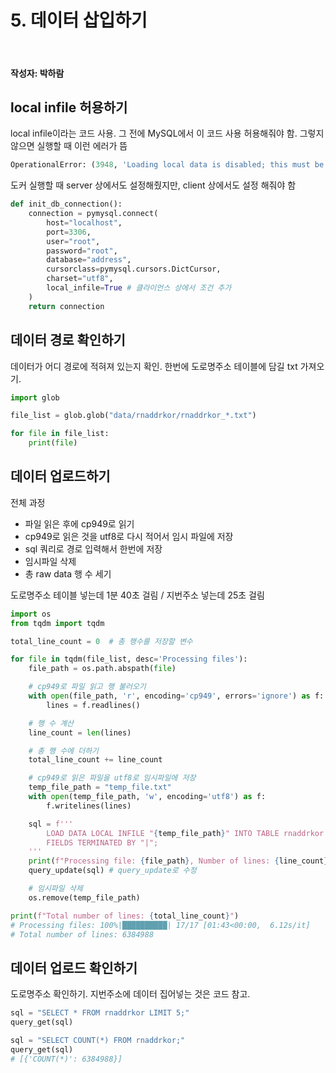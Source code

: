 # 5. 데이터 삽입하기

<br>

#### 작성자: 박하람

## local infile 허용하기

local infile이라는 코드 사용. 그 전에 MySQL에서 이 코드 사용 허용해줘야 함. 그렇지 않으면 실행할 때 이런 에러가 뜸

```py
OperationalError: (3948, 'Loading local data is disabled; this must be enabled on both the client and server sides')
```

도커 실행할 때 server 상에서도 설정해줬지만, client 상에서도 설정 해줘야 함

```py
def init_db_connection():
    connection = pymysql.connect(
        host="localhost",
        port=3306,
        user="root",
        password="root",
        database="address",
        cursorclass=pymysql.cursors.DictCursor,
        charset="utf8",
        local_infile=True # 클라이언스 상에서 조건 추가
    )
    return connection
```

## 데이터 경로 확인하기

데이터가 어디 경로에 적혀져 있는지 확인. 한번에 도로명주소 테이블에 담길 txt 가져오기.

```py
import glob

file_list = glob.glob("data/rnaddrkor/rnaddrkor_*.txt")

for file in file_list:
    print(file)
```

## 데이터 업로드하기

전체 과정

- 파일 읽은 후에 cp949로 읽기
- cp949로 읽은 것을 utf8로 다시 적어서 임시 파일에 저장
- sql 쿼리로 경로 입력해서 한번에 저장
- 임시파일 삭제
- 총 raw data 행 수 세기

도로명주소 테이블 넣는데 1분 40초 걸림 / 지번주소 넣는데 25초 걸림

```py
import os
from tqdm import tqdm

total_line_count = 0  # 총 행수를 저장할 변수

for file in tqdm(file_list, desc='Processing files'):
    file_path = os.path.abspath(file)

    # cp949로 파일 읽고 행 불러오기
    with open(file_path, 'r', encoding='cp949', errors='ignore') as f:
        lines = f.readlines()

    # 행 수 계산
    line_count = len(lines)

    # 총 행 수에 더하기
    total_line_count += line_count

    # cp949로 읽은 파일을 utf8로 임시파일에 저장
    temp_file_path = "temp_file.txt"
    with open(temp_file_path, 'w', encoding='utf8') as f:
        f.writelines(lines)

    sql = f'''
        LOAD DATA LOCAL INFILE "{temp_file_path}" INTO TABLE rnaddrkor
        FIELDS TERMINATED BY "|";
    '''
    print(f"Processing file: {file_path}, Number of lines: {line_count}")
    query_update(sql) # query_update로 수정

    # 임시파일 삭제
    os.remove(temp_file_path)

print(f"Total number of lines: {total_line_count}")
# Processing files: 100%|██████████| 17/17 [01:43<00:00,  6.12s/it]
# Total number of lines: 6384988
```

## 데이터 업로드 확인하기

도로명주소 확인하기. 지번주소에 데이터 집어넣는 것은 코드 참고.

```py
sql = "SELECT * FROM rnaddrkor LIMIT 5;"
query_get(sql)
```

```py
sql = "SELECT COUNT(*) FROM rnaddrkor;"
query_get(sql)
# [{'COUNT(*)': 6384988}]
```
